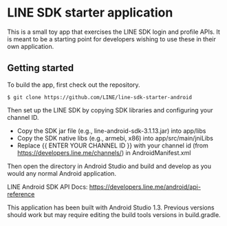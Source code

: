 # LINE SDK starter application

This is a small toy app that exercises the LINE SDK login and profile APIs. It is meant to be a starting point
for developers wishing to use these in their own application.

## Getting started

To build the app, first check out the repository.

```
$ git clone https://github.com/LINE/line-sdk-starter-android
```

Then set up the LINE SDK by copying SDK libraries and configuring your channel ID.

* Copy the SDK jar file (e.g., line-android-sdk-3.1.13.jar) into app/libs
* Copy the SDK native libs (e.g., armebi, x86) into app/src/main/jniLibs
* Replace {{ ENTER YOUR CHANNEL ID }} with your channel id (from https://developers.line.me/channels/) in AndroidManifest.xml

Then open the directory in Android Studio and build and develop as you would any normal Android application.

LINE Android SDK API Docs: https://developers.line.me/android/api-reference

This application has been built with Android Studio 1.3. Previous versions should work but may require editing the build tools versions in build.gradle.
